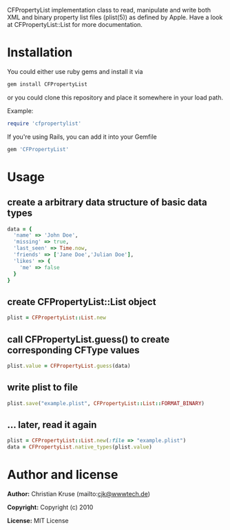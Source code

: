 CFPropertyList implementation
class to read, manipulate and write both XML and binary property list
files (plist(5)) as defined by Apple. Have a look at CFPropertyList::List
for more documentation.

# Installation

You could either use ruby gems and install it via
    
```bash
gem install CFPropertyList
```

or you could clone this repository and place it somewhere in your load path.

Example:
```ruby
require 'cfpropertylist'
```

If you're using Rails, you can add it into your Gemfile

```ruby
gem 'CFPropertyList'
```

# Usage

  ## create a arbitrary data structure of basic data types
  
```ruby
data = {
  'name' => 'John Doe',
  'missing' => true,
  'last_seen' => Time.now,
  'friends' => ['Jane Doe','Julian Doe'],
  'likes' => {
    'me' => false
  }
}
```

## create CFPropertyList::List object
  
```ruby
plist = CFPropertyList::List.new
```

## call CFPropertyList.guess() to create corresponding CFType values

```ruby  
plist.value = CFPropertyList.guess(data)
```

## write plist to file
```ruby
plist.save("example.plist", CFPropertyList::List::FORMAT_BINARY)
```

## … later, read it again
```ruby  
plist = CFPropertyList::List.new(:file => "example.plist")
data = CFPropertyList.native_types(plist.value)
```

# Author and license

**Author:**    Christian Kruse (mailto:cjk@wwwtech.de)

**Copyright:** Copyright (c) 2010

**License:**   MIT License

